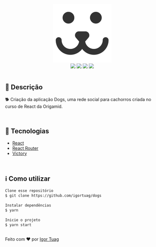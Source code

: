 <div align='center'>
<img src='./.github/assets/logo.png' >

<div>
    <img src="https://img.shields.io/github/repo-size/igortuag/dogs">
    <img src="https://img.shields.io/github/last-commit/igortuag/dogs">
    <img src="https://img.shields.io/github/languages/count/igortuag/dogs">
    <img src="https://img.shields.io/github/languages/top/igortuag/dogs">
</div>

</div>

</br>

<h2>🔖 Descrição</h2>
<p>🐕 Criação da aplicação Dogs, uma rede social para cachorros criada no curso de React da Origamid.</p>

</br>

<h2>🚀 Tecnologias</h2>
<ul>
    <li><a href="https://create-react-app.dev/" target="_blank">React</a></li>
    <li><a href="https://reactrouter.com/" target="_blank">React Router</a></li>
    <li><a href="https://github.com/FormidableLabs/victory" target="_blank">Victory</a></li>
</ul>

<br>

<h2>ℹ️ Como utilizar</h2>

    Clone esse repositório
    $ git clone https://github.com/igortuag/dogs

    Instalar dependências
    $ yarn

    Inicie o projeto
    $ yarn start

<br>
Feito com ❤️ por <a href="https://linkedin.com/in/igortuag" target="_blank">Igor Tuag</a></p>

